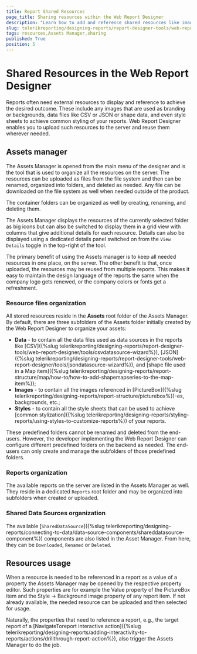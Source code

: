```yaml
---
title: Report Shared Resources
page_title: Sharing resources within the Web Report Designer
description: "Learn how to add and reference shared resources like images and data in the Telerik Reporting Web Report Designer."
slug: telerikreporting/designing-reports/report-designer-tools/web-report-designer/tools/shared-resources
tags: resources,Assets Manager,sharing
published: True
position: 5
---
```


# Shared Resources in the Web Report Designer

Reports often need external resources to display and reference to achieve the desired outcome. These include any images that are used as branding or backgrounds, data files like CSV or JSON or shape data, and even style sheets to achieve common styling of your reports. Web Report Designer enables you to upload such resources to the server and reuse them wherever needed.

## Assets manager

The Assets Manager is opened from the main menu of the designer and is the tool that is used to organize all the resources on the server. The resources can be uploaded as files from the file system and then can be renamed, organized into folders, and deleted as needed. Any file can be downloaded on the file system as well when needed outside of the product.

The container folders can be organized as well by creating, renaming, and deleting them.

The Assets Manager displays the resources of the currently selected folder as big icons but can also be switched to display them in a grid view with columns that give additional details for each resource. Details can also be displayed using a dedicated details panel switched on from the `View Details` toggle in the top-right of the tool.

The primary benefit of using the Assets manager is to keep all needed resources in one place, on the server. The other benefit is that, once uploaded, the resources may be reused from multiple reports. This makes it easy to maintain the design language of the reports the same when the company logo gets renewed, or the company colors or fonts get a refreshment.

### Resource files organization

All stored resources reside in the __Assets__ root folder of the Assets Manager. By default, there are three subfolders of the Assets folder initially created by the Web Report Designer to organize your assets:

* __Data__ - to contain all the data files used as data sources in the reports like [CSV]({%slug telerikreporting/designing-reports/report-designer-tools/web-report-designer/tools/csvdatasource-wizard%}), [JSON]({%slug telerikreporting/designing-reports/report-designer-tools/web-report-designer/tools/jsondatasource-wizard%}), and [shape file used in a Map item]({%slug telerikreporting/designing-reports/report-structure/map/how-to/how-to-add-shapemapseries-to-the-map-item%});
* __Images__ - to contain all the images referenced in [PictureBox]({%slug telerikreporting/designing-reports/report-structure/picturebox%})-es, backgrounds, etc.;
* __Styles__ - to contain all the style sheets that can be used to achieve [common stylization]({%slug telerikreporting/designing-reports/styling-reports/using-styles-to-customize-reports%}) of your reports.

These predefined folders cannot be renamed and deleted from the end-users. However, the developer implementing the Web Report Designer can configure different predefined folders on the backend as needed. The end-users can only create and manage the subfolders of those predefined folders.

### Reports organization

The available reports on the server are listed in the Assets Manager as well. They reside in a dedicated `Reports` root folder and may be organized into subfolders when created or uploaded.

### Shared Data Sources organization

The available [`SharedDataSource`]({%slug telerikreporting/designing-reports/connecting-to-data/data-source-components/shareddatasource-component%}) components are also listed in the Asset Manager. From here, they can be `Downloaded`, `Renamed` or `Deleted`.

## Resources usage

When a resource is needed to be referenced in a report as a value of a property the Assets Manager may be opened by the respective property editor. Such properties are for example the Value property of the PictureBox item and the Style -> Background image property of any report item. If not already available, the needed resource can be uploaded and then selected for usage.

Naturally, the properties that need to reference a report, e.g., the target report of a [NavigateToreport interactive action]({%slug telerikreporting/designing-reports/adding-interactivity-to-reports/actions/drillthrough-report-action%}), also trigger the Assets Manager to do the job.
